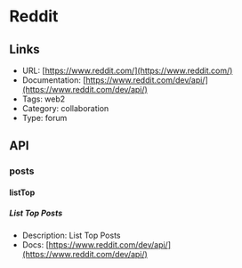 # Reddit

## Links

* URL: [https://www.reddit.com/](https://www.reddit.com/)
* Documentation: [https://www.reddit.com/dev/api/](https://www.reddit.com/dev/api/)
* Tags: web2
* Category: collaboration
* Type: forum

## API

### posts

#### listTop

##### List Top Posts

* Description: List Top Posts
* Docs: [https://www.reddit.com/dev/api/](https://www.reddit.com/dev/api/)
